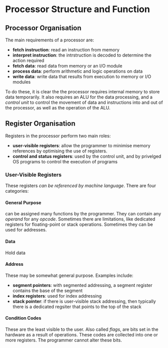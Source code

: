 # Processor Structure and Function 
## Processor Organisation
The main requirements of a processor are:
- **fetch instruction**: read an instruction from memory
- **interpret instruction**: the intrstruction is decoded to determine the action required
- **fetch data**: read data from memory or an I/O module
- **process data**: perform arithmetic and logic operations on data
- **write data**: write data that results from execution to memory or I/O modules

To do these, it is clear the the processor requires internal memory to store data temporarily. It also requires an ALU for the data processing, and a *control unit* to control the movement of data and instructions into and out of the processor, as well as the operation of the ALU.

## Register Organisation
Registers in the processor perform two main roles:
- **user-visible registers**: allow the programmer to minimise memory references by optimising the use of registers.
- **control and status registers**: used by the control unit, and by privelged OS programs to control the execution of programs

### User-Visible Registers
These registers *can be referenced by machine language*. There are four categories:

#### General Purpose
can be assigned many functions by the programmer. They can contain any *operand* for any *opcode*. Sometimes there are limitations, like dedicated registers for floating-point or stack operations. Sometimes they can be used for addresses. 

#### Data
Hold data

#### Address
These may be somewhat general purpose. Examples include:
- **segment pointers**: with segmented addressing, a segment register contains the base of the segment
- **index registers**: used for index addressing
- **stack pointer**: if there is user-visible stack addressing, then typically there is a dedicated regsiter that points to the top of the stack

#### Condition Codes
These are the least visible to the user. Also called *flags*, are bits set in the hardware as a result of operations. These codes are collected into one or more registers. The programmer cannot alter these bits. 

